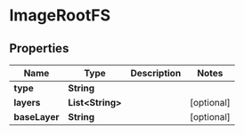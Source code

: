 
# ImageRootFS

## Properties
Name | Type | Description | Notes
------------ | ------------- | ------------- | -------------
**type** | **String** |  | 
**layers** | **List&lt;String&gt;** |  |  [optional]
**baseLayer** | **String** |  |  [optional]



